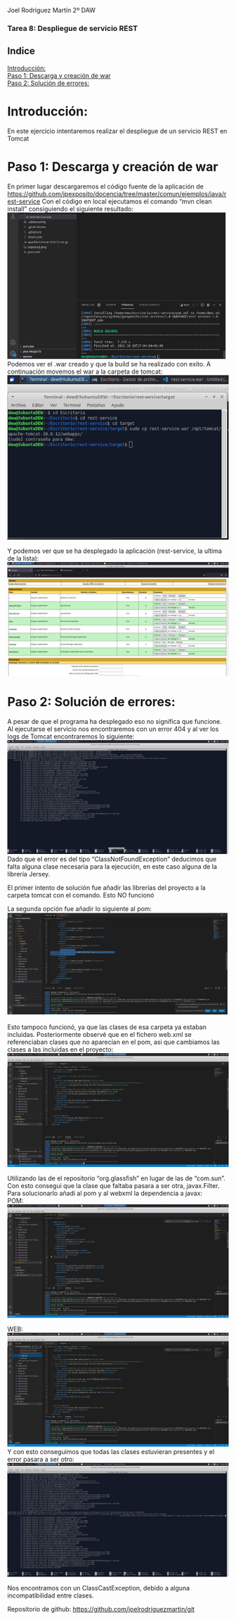 Joel Rodriguez Martín
2º DAW

### Tarea 8: Despliegue de servicio REST

## Indice
[Introducción:](#introduccion)	  
[Paso 1: Descarga y creación de war](#paso1)	  
[Paso 2: Solución de errores:](#paso2)	  

# Introducción:<a name="paso1"></a>
En este ejercicio intentaremos realizar el despliegue de un servicio REST en Tomcat


# Paso 1: Descarga y creación de war<a name="introduccion"></a>   
En primer lugar descargaremos el código fuente de la aplicación  de https://github.com/jpexposito/docencia/tree/master/comun/ejemplos/java/rest-service
Con el código en local ejecutamos el comando “mvn clean install” consiguiendo el siguiente resultado:
![Captura 1](https://github.com/joelrodriguezmartin/git/blob/main/imgsT8/captura1.png)<br/>
Podemos ver el .war creado y que la build se ha realizado con exito.
A continuación movemos el war a la carpeta de tomcat:   
![Captura 2](https://github.com/joelrodriguezmartin/git/blob/main/imgsT8/captura2.png)<br/>










Y podemos ver que se ha desplegado la aplicación (rest-service, la ultima de la lista):    
![Captura 3](https://github.com/joelrodriguezmartin/git/blob/main/imgsT8/captura3.png)<br/>   







# Paso 2: Solución de errores:<a name="paso2"></a>
A pesar de que el programa ha desplegado eso no significa que funcione. Al ejecutarse el servicio nos encontraremos con un error 404 y al ver los logs de Tomcat encontraremos lo siguiente:
![Captura 4](https://github.com/joelrodriguezmartin/git/blob/main/imgsT8/captura4.png)<br/>
Dado que el error es del tipo “ClassNotFoundException” deducimos que falta alguna clase necesaria para la ejecución, en este caso alguna de la librería Jersey.

El primer intento de solución fue añadir las librerías del proyecto a la carpeta tomcat con el comando. Esto NO funcionó

La segunda opción fue añadir lo siguiente al pom:  
![Captura 5](https://github.com/joelrodriguezmartin/git/blob/main/imgsT8/captura5.png)<br/>  
Esto tampoco funcionó, ya que las clases de esa carpeta ya estaban incluidas.
Posteriormente observé que en el fichero web.xml se referenciaban clases que no aparecían en el pom, asi que cambiamos las clases a las incluidas en el proyecto:
![Captura 6](https://github.com/joelrodriguezmartin/git/blob/main/imgsT8/captura6.png)<br/>

Utilizando las de el repositorio “org.glassfish” en lugar de las de “com.sun”.
Con esto consegui que la clase que faltaba pasara a ser otra, javax.Filter.
Para solucionarlo añadi al pom y al webxml la dependencia a javax:    
POM:
![Captura 7](https://github.com/joelrodriguezmartin/git/blob/main/imgsT8/captura7.png)<br/>


WEB:
![Captura 8](https://github.com/joelrodriguezmartin/git/blob/main/imgsT8/captura8.png)<br/>
Y con esto conseguimos que todas las clases estuvieran presentes y el error pasara a ser otro:
![Captura 9](https://github.com/joelrodriguezmartin/git/blob/main/imgsT8/captura9.png)<br/>

Nos encontramos con un ClassCastException, debido a alguna incompatibilidad entre clases.





Repositorio de github: https://github.com/joelrodriguezmartin/git
